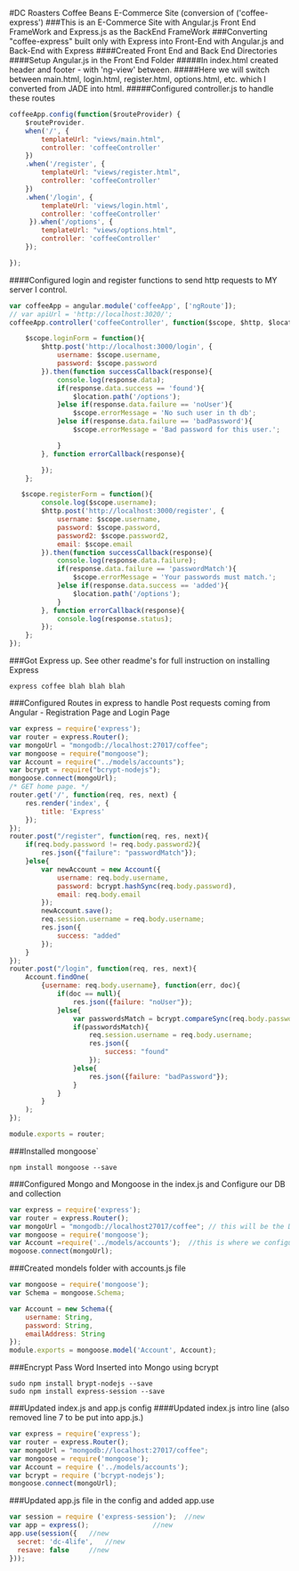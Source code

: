 #DC Roasters Coffee Beans E-Commerce Site (conversion of ('coffee-express')
###This is an E-Commerce Site with Angular.js Front End FrameWork and Express.js as the BackEnd FrameWork
###Converting "coffee-express" built only with Express into Front-End with Angular.js and Back-End with Express
####Created Front End and Back End Directories
####Setup Angular.js in the Front End Folder
#####In index.html created header and footer - with 'ng-view' between.
#####Here we will switch between main.html, login.html, register.html, options.html, etc. which I converted from JADE into html.
#####Configured controller.js to handle these routes
```js
coffeeApp.config(function($routeProvider) {
    $routeProvider.
    when('/', {
        templateUrl: "views/main.html",
        controller: 'coffeeController'
    })
    .when('/register', {
        templateUrl: "views/register.html",
        controller: 'coffeeController'        
    })
    .when('/login', {
        templateUrl: 'views/login.html',
        controller: 'coffeeController'
     }).when('/options', {
        templateUrl: "views/options.html",
        controller: 'coffeeController'        
    });

});
```
####Configured login and register functions to send http requests to MY server I control.
```js
var coffeeApp = angular.module('coffeeApp', ['ngRoute']);
// var apiUrl = 'http://localhost:3020/';
coffeeApp.controller('coffeeController', function($scope, $http, $location) {

    $scope.loginForm = function(){
        $http.post('http://localhost:3000/login', {
            username: $scope.username,
            password: $scope.password
        }).then(function successCallback(response){
            console.log(response.data);
            if(response.data.success == 'found'){
                $location.path('/options');
            }else if(response.data.failure == 'noUser'){
                $scope.errorMessage = 'No such user in th db';
            }else if(response.data.failure == 'badPassword'){
                $scope.errorMessage = 'Bad password for this user.';

            }
        }, function errorCallback(response){

        });
    };

   $scope.registerForm = function(){
        console.log($scope.username);
        $http.post('http://localhost:3000/register', {
            username: $scope.username,
            password: $scope.password,
            password2: $scope.password2,
            email: $scope.email
        }).then(function successCallback(response){
            console.log(response.data.failure);
            if(response.data.failure == 'passwordMatch'){
                $scope.errorMessage = 'Your passwords must match.';
            }else if(response.data.success == 'added'){
                $location.path('/options');
            }
        }, function errorCallback(response){
            console.log(response.status);
        });
    };
});
```
###Got Express up. See other readme's for full instruction on installing Express
```
express coffee blah blah blah
```
###Configured Routes in express to handle Post requests coming from Angular - Registration Page and Login Page
```js
var express = require('express');
var router = express.Router();
var mongoUrl = "mongodb://localhost:27017/coffee";
var mongoose = require("mongoose");
var Account = require("../models/accounts");
var bcrypt = require("bcrypt-nodejs");
mongoose.connect(mongoUrl);
/* GET home page. */
router.get('/', function(req, res, next) {
    res.render('index', {
        title: 'Express'
    });
});
router.post("/register", function(req, res, next){
	if(req.body.password != req.body.password2){
		res.json({"failure": "passwordMatch"});
	}else{
		var newAccount = new Account({
			username: req.body.username,
			password: bcrypt.hashSync(req.body.password),
			email: req.body.email
		});
		newAccount.save();
		req.session.username = req.body.username;
		res.json({
			success: "added"
		});
	}
});
router.post("/login", function(req, res, next){
	Account.findOne(
		{username: req.body.username}, function(err, doc){
			if(doc == null){
				res.json({failure: "noUser"});
			}else{
				var passwordsMatch = bcrypt.compareSync(req.body.password, doc.password);
				if(passwordsMatch){
					req.session.username = req.body.username;
					res.json({
						success: "found"
					});
				}else{
					res.json({failure: "badPassword"});
				}
			}
		} 
	);
});

module.exports = router;
```
###Installed mongoose`
```
npm install mongoose --save
```
###Configured Mongo and Mongoose in the index.js and Configure our DB and collection 
```js
var express = require('express');
var router = express.Router();
var mongoUrl = "mongodb://localhost27017/coffee"; // this will be the DB
var mongoose = require('mongoose');
var Account =require('../models/accounts');  //this is where we configure 
mogoose.connect(mongoUrl);
```
###Created mondels folder with accounts.js file
```js
var mongoose = require('mongoose');
var Schema = mongoose.Schema;

var Account = new Schema({
	username: String,
	password: String,
	emailAddress: String
});
module.exports = mongoose.model('Account', Account);
```
###Encrypt Pass Word Inserted into Mongo using bcrypt
```
sudo npm install brypt-nodejs --save
sudo npm install express-session --save
```
###Updated index.js and app.js config
####Updated index.js intro line (also removed line 7 to be put into app.js.)
```js
var express = require('express');
var router = express.Router();
var mongoUrl = "mongodb://localhost:27017/coffee";
var mongoose = require('mongoose');
var Account = require ('../models/accounts');
var bcrypt = require ('bcrypt-nodejs');
mongoose.connect(mongoUrl);
```
###Updated app.js file in the config and added app.use
```js
var session = require ('express-session'); 	//new
var app = express(); 				//new
app.use(session({	//new
  secret: 'dc-4life',   //new
  resave: false		//new
})); 
```

